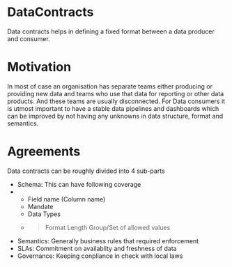 # DataContracts
Data contracts helps in defining a fixed format between a data producer and consumer.

# Motivation
In most of case an organisation has separate teams either producing or providing new data and teams who use that data for reporting or other data products. And these teams are usually disconnected. For Data consumers it is utmost important to have a stable data pipelines and dashboards which can be improved by not having any unknowns in data structure, format and semantics. 

# Agreements
Data contracts can be roughly divided into 4 sub-parts
- Schema: This can have following coverage
- * Field name (Column name)
  * Mandate
  * Data Types
  * > Format 
    > Length
    > Group/Set of allowed values
- Semantics: Generally business rules that required enforcement
- SLAs: Commitment on availablity and freshness of data
- Governance: Keeping conpliance in check with local laws


